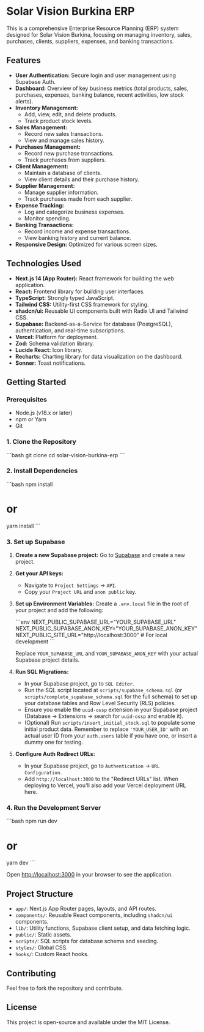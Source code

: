 # Solar Vision Burkina ERP

This is a comprehensive Enterprise Resource Planning (ERP) system designed for Solar Vision Burkina, focusing on managing inventory, sales, purchases, clients, suppliers, expenses, and banking transactions.

## Features

*   **User Authentication:** Secure login and user management using Supabase Auth.
*   **Dashboard:** Overview of key business metrics (total products, sales, purchases, expenses, banking balance, recent activities, low stock alerts).
*   **Inventory Management:**
    *   Add, view, edit, and delete products.
    *   Track product stock levels.
*   **Sales Management:**
    *   Record new sales transactions.
    *   View and manage sales history.
*   **Purchases Management:**
    *   Record new purchase transactions.
    *   Track purchases from suppliers.
*   **Client Management:**
    *   Maintain a database of clients.
    *   View client details and their purchase history.
*   **Supplier Management:**
    *   Manage supplier information.
    *   Track purchases made from each supplier.
*   **Expense Tracking:**
    *   Log and categorize business expenses.
    *   Monitor spending.
*   **Banking Transactions:**
    *   Record income and expense transactions.
    *   View banking history and current balance.
*   **Responsive Design:** Optimized for various screen sizes.

## Technologies Used

*   **Next.js 14 (App Router):** React framework for building the web application.
*   **React:** Frontend library for building user interfaces.
*   **TypeScript:** Strongly typed JavaScript.
*   **Tailwind CSS:** Utility-first CSS framework for styling.
*   **shadcn/ui:** Reusable UI components built with Radix UI and Tailwind CSS.
*   **Supabase:** Backend-as-a-Service for database (PostgreSQL), authentication, and real-time subscriptions.
*   **Vercel:** Platform for deployment.
*   **Zod:** Schema validation library.
*   **Lucide React:** Icon library.
*   **Recharts:** Charting library for data visualization on the dashboard.
*   **Sonner:** Toast notifications.

## Getting Started

### Prerequisites

*   Node.js (v18.x or later)
*   npm or Yarn
*   Git

### 1. Clone the Repository

\`\`\`bash
git clone <your-repository-url>
cd solar-vision-burkina-erp
\`\`\`

### 2. Install Dependencies

\`\`\`bash
npm install
# or
yarn install
\`\`\`

### 3. Set up Supabase

1.  **Create a new Supabase project:** Go to [Supabase](https://supabase.com/) and create a new project.
2.  **Get your API keys:**
    *   Navigate to `Project Settings` -> `API`.
    *   Copy your `Project URL` and `anon public` key.
3.  **Set up Environment Variables:** Create a `.env.local` file in the root of your project and add the following:

    \`\`\`env
    NEXT_PUBLIC_SUPABASE_URL="YOUR_SUPABASE_URL"
    NEXT_PUBLIC_SUPABASE_ANON_KEY="YOUR_SUPABASE_ANON_KEY"
    NEXT_PUBLIC_SITE_URL="http://localhost:3000" # For local development
    \`\`\`

    Replace `YOUR_SUPABASE_URL` and `YOUR_SUPABASE_ANON_KEY` with your actual Supabase project details.
4.  **Run SQL Migrations:**
    *   In your Supabase project, go to `SQL Editor`.
    *   Run the SQL script located at `scripts/supabase_schema.sql` (or `scripts/complete_supabase_schema.sql` for the full schema) to set up your database tables and Row Level Security (RLS) policies.
    *   Ensure you enable the `uuid-ossp` extension in your Supabase project (Database -> Extensions -> search for `uuid-ossp` and enable it).
    *   (Optional) Run `scripts/insert_initial_stock.sql` to populate some initial product data. Remember to replace `'YOUR_USER_ID'` with an actual user ID from your `auth.users` table if you have one, or insert a dummy one for testing.
5.  **Configure Auth Redirect URLs:**
    *   In your Supabase project, go to `Authentication` -> `URL Configuration`.
    *   Add `http://localhost:3000` to the "Redirect URLs" list. When deploying to Vercel, you'll also add your Vercel deployment URL here.

### 4. Run the Development Server

\`\`\`bash
npm run dev
# or
yarn dev
\`\`\`

Open [http://localhost:3000](http://localhost:3000) in your browser to see the application.

## Project Structure

*   `app/`: Next.js App Router pages, layouts, and API routes.
*   `components/`: Reusable React components, including `shadcn/ui` components.
*   `lib/`: Utility functions, Supabase client setup, and data fetching logic.
*   `public/`: Static assets.
*   `scripts/`: SQL scripts for database schema and seeding.
*   `styles/`: Global CSS.
*   `hooks/`: Custom React hooks.

## Contributing

Feel free to fork the repository and contribute.

## License

This project is open-source and available under the MIT License.
